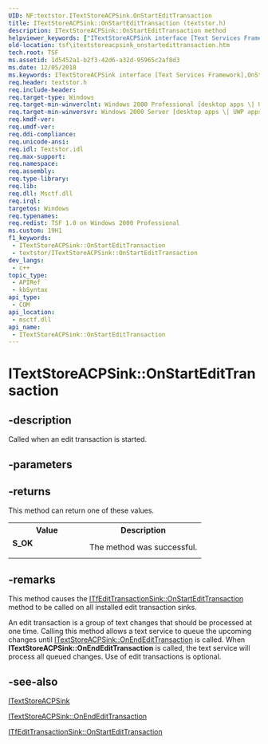 ```yaml
---
UID: NF:textstor.ITextStoreACPSink.OnStartEditTransaction
title: ITextStoreACPSink::OnStartEditTransaction (textstor.h)
description: ITextStoreACPSink::OnStartEditTransaction method
helpviewer_keywords: ["ITextStoreACPSink interface [Text Services Framework]","OnStartEditTransaction method","ITextStoreACPSink.OnStartEditTransaction","ITextStoreACPSink::OnStartEditTransaction","OnStartEditTransaction","OnStartEditTransaction method [Text Services Framework]","OnStartEditTransaction method [Text Services Framework]","ITextStoreACPSink interface","_tsf_itextstoreacpsink_onstartedittransaction_ref","textstor/ITextStoreACPSink::OnStartEditTransaction","tsf.itextstoreacpsink_onstartedittransaction"]
old-location: tsf\itextstoreacpsink_onstartedittransaction.htm
tech.root: TSF
ms.assetid: 1d5452a1-b2f3-42d6-a32d-95965c2af8d3
ms.date: 12/05/2018
ms.keywords: ITextStoreACPSink interface [Text Services Framework],OnStartEditTransaction method, ITextStoreACPSink.OnStartEditTransaction, ITextStoreACPSink::OnStartEditTransaction, OnStartEditTransaction, OnStartEditTransaction method [Text Services Framework], OnStartEditTransaction method [Text Services Framework],ITextStoreACPSink interface, _tsf_itextstoreacpsink_onstartedittransaction_ref, textstor/ITextStoreACPSink::OnStartEditTransaction, tsf.itextstoreacpsink_onstartedittransaction
req.header: textstor.h
req.include-header: 
req.target-type: Windows
req.target-min-winverclnt: Windows 2000 Professional [desktop apps \| UWP apps]
req.target-min-winversvr: Windows 2000 Server [desktop apps \| UWP apps]
req.kmdf-ver: 
req.umdf-ver: 
req.ddi-compliance: 
req.unicode-ansi: 
req.idl: Textstor.idl
req.max-support: 
req.namespace: 
req.assembly: 
req.type-library: 
req.lib: 
req.dll: Msctf.dll
req.irql: 
targetos: Windows
req.typenames: 
req.redist: TSF 1.0 on Windows 2000 Professional
ms.custom: 19H1
f1_keywords:
 - ITextStoreACPSink::OnStartEditTransaction
 - textstor/ITextStoreACPSink::OnStartEditTransaction
dev_langs:
 - c++
topic_type:
 - APIRef
 - kbSyntax
api_type:
 - COM
api_location:
 - msctf.dll
api_name:
 - ITextStoreACPSink::OnStartEditTransaction
---
```


# ITextStoreACPSink::OnStartEditTransaction


## -description

Called when an edit transaction is started.

## -parameters

## -returns

This method can return one of these values.

<table>
<tr>
<th>Value</th>
<th>Description</th>
</tr>
<tr>
<td width="40%">
<dl>
<dt><b>S_OK</b></dt>
</dl>
</td>
<td width="60%">
The method was successful.

</td>
</tr>
</table>

## -remarks

This method causes the <a href="/windows/desktop/api/msctf/nf-msctf-itfedittransactionsink-onstartedittransaction">ITfEditTransactionSink::OnStartEditTransaction</a> method to be called on all installed edit transaction sinks.

An edit transaction is a group of text changes that should be processed at one time. Calling this method allows a text service to queue the upcoming changes until <a href="/windows/desktop/api/textstor/nf-textstor-itextstoreacpsink-onendedittransaction">ITextStoreACPSink::OnEndEditTransaction</a> is called. When <b>ITextStoreACPSink::OnEndEditTransaction</b> is called, the text service will process all queued changes. Use of edit transactions is optional.

## -see-also

<a href="/windows/desktop/api/textstor/nn-textstor-itextstoreacpsink">ITextStoreACPSink</a>



<a href="/windows/desktop/api/textstor/nf-textstor-itextstoreacpsink-onendedittransaction">ITextStoreACPSink::OnEndEditTransaction
      </a>



<a href="/windows/desktop/api/msctf/nf-msctf-itfedittransactionsink-onstartedittransaction">ITfEditTransactionSink::OnStartEditTransaction
      </a>

